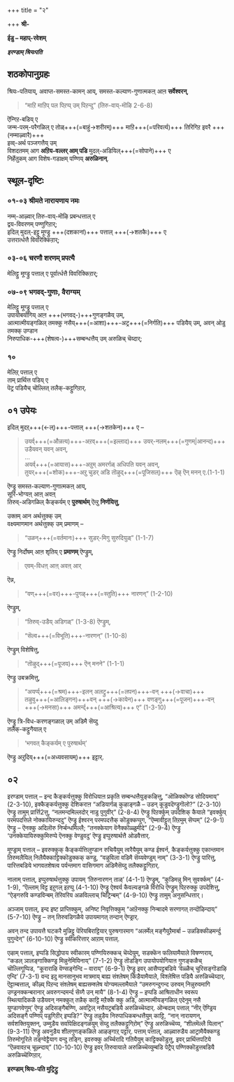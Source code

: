 +++
title = "२"

+++
**श्री-**  

**ईडु – महाप्-रवेशम्**  

***इरण्डाम् श्रियःपति***  

## शठकोपानुग्रहः  
श्रियः-पतियाय्, अवाप्त-समस्त-कामन् आय्, समस्त-कल्याण-गुणात्मकऩ् आऩ **सर्वेश्वरन्**,  

> “माऱि माऱिप् पल पिऱप्प् उम् पिऱन्दु” (तिरु-वाय्-मॊऴि 2-6-8) 

ऎन्गिऱ-बडिय् ए  
जन्म-परम्-परैगळिल् ए तोळ्+++(=बाहुं→शरीरम्)+++ माऱि+++(=परिवर्त्य)+++ तिरिगिऱ इवरै +++(नम्माऴ्वारै)+++  
इव्व्-अर्थ पञ्जगत्तैय् उम्  
विशदतमम् आग **अऱिय-वल्लर् आम् पडि** मुदल्-अडियिल्+++(=सोपाने)+++ ए  
निर्हेतुकम् आग विशेष-गडाक्षम् पण्णिय् **अरुळिनान्**.  

## स्थूल-दृष्टिः 
### ०१-०३ श्रीमते नारायणाय नमः
नम्म्-आऴ्वार् तिरु-वाय्-मॊऴि प्रबन्धत्ताल् ए  
द्वय-विवरणम् पण्णुगिऱार्;  
इदिल् मुदल्-इट्टु मूण्ड्रु +++(दशकानां)+++ पत्ताल् +++(→शतकैः)+++ ए  
उत्तरार्त्धत्तै विवरिक्किऱार्; 

### ०३-०६ चरणौ शरणम् प्रपत्यै
मेलिट्टु मूण्ड्रु पत्ताल् ए पूर्वार्त्धत्तै विवरिक्किऱार्; 

### ०७-०९ भगवद्-गुणाः, वैराग्यम् 
मेलिट्टु मूण्ड्रु पत्ताल् ए  
उपायोबयोगिय् आऩ +++(भगवद्-)+++गुणङ्गळैय् उम्,  
आत्मात्मीयङ्गळिल् तमक्कु नसैय्+++(=आशा)+++-अट्र+++(=निर्गति)+++ पडियैय् उम्, अवन् ओडु तमक्क् उण्डान  
निरुपाधिक-+++(शेषत्व-)+++सम्बन्धत्तैय् उम् अरुळिच् चॆय्दार्;  

### १०
मेलिऱ्‌ पत्ताल् ए  
ताम् प्रार्थित्त पडिय् ए  
पॆट्र पडियैच् चॊल्लित् तलैक्-कट्टुगिऱार्.  


## ०१ उपेयः
इदिल् मुदऱ्‌+++(←ल्)+++-पत्ताल् +++(→शतकेन)+++ ए –  

> उयर्व्+++(=औन्नत्य)+++-अऱव्+++(=इल्लाद)+++ उयर्-नलम्+++(=गुणम्|आनन्द)+++ उडैयवन् यवन् अवन्,  
…  
अयर्व्+++(=आयास)+++-अऱुम् अमरर्गळ् अधिपति यवन् अवन्,  
तुयर्+++(=शोक)+++-अऱु चुडर् अडि तॊऴुद्+++(=पूजिसल्)+++ ऎऴ् ऎन् मनन् ए.(1-1-1) 

ऎण्ड्रु समस्त-कल्याण-गुणात्मकऩ् आय्,  
सूरि-भोग्यऩ् आऩ् अवऩ्  
तिरुव्-अडिगळिल् कैङ्कर्यम् ए **पुरुषार्थम्** ऎऩ्ऱु **निर्णयित्तु**,  

उक्तम् आन अर्थत्तुक्क् उम्  
वक्ष्यमाणमान अर्थत्तुक्क् उम् प्रमाणम् – 

> “उळन्+++(=वर्तमानः)+++ सुडर्-मिगु सुरुदियुळ्” (1-1-7) 

ऎण्ड्रु निर्दोषम् आऩ शृतिय् ए **प्रमाणम्** ऎण्ड्रुम्,  

> एवम्-विधऩ् आऩ् अवऩ् आर् 

ऎन्न,  

> “वण्+++(=वर)+++-पुगऴ्+++(=स्तुति)+++ नारणन्” (1-2-10) 

ऎण्ड्रुम्, 

> “तिरुव्-उडैय् अडिगळ्” (1-3-8) ऎण्ड्रुम्, 

> “सॆल्व+++(=विभूति)+++-नारणन्” (1-10-8) 

ऎण्ड्रुम्  विशेषित्तु, 

> “तॊऴुद्+++(=पूजय)+++ ऎन् मनने” (1-1-1) 

ऎण्ड्रु उबक्रमित्तु, 

> “अयर्प्प्+++(=श्रम)+++-इलन् अलट्रु+++(=लपन)+++-वन् +++(→वाचा)+++ तऴुवु+++(=आलिङ्गन)+++वन् +++(→कायेन)+++ वणङ्गु+++(=पूजन)+++-वन् +++(→मनसा)+++ अमर्न्द्+++(=आश्रित्य)+++ ए” (1-3-10) 

ऎण्ड्रु त्रि-विध-करणङ्गळाल् उम् अडिमै सॆय्दु  
तलैक्-कट्टुगैयाल् ए  

> ‘भगवत् कैङ्कर्यम् ए पुरुषार्थम्’ 

ऎण्ड्रु अऱुदिय्+++(=अध्यवसायम्)+++ इट्टार्.  

## ०२
इरण्डाम् पत्ताल् – इन्द कैङ्कर्यत्तुक्कु विरोधियाऩ प्रकृति सम्बन्धत्तैयुङ्कऴित्तु, “ऒळिक्कॊण्ड सोदियमाय्” (2-3-10), इक्कैङ्कर्यत्तुक्कु देशिकराऩ “अडियार्गळ् कुऴाङ्गळै – उडन् कूडुवदॆण्ड्रुगॊलो?” (2-3-10) ऎण्ड्रु तामुम् प्रार्त्ति2त्तु, “नलमन्दमिल्लदोर् नाडु पुगुवीर्” (2-8-4) ऎण्ड्रु पिऱर्क्कुम् उपदेशिक् कैयाले “इवर्क्कुप् परमपदत्तिले नोक्कायिरुन्ददु” ऎण्ड्रु ईश्वरन् परमपदत्तैक् कॊडुक्कप्पुग, “ऎम्मावीट्टुत् तिऱमुम् सॆप्पम्” (2-9-1) ऎण्ड्रु – ऎनक्कु अदिलॊरु निर्प्बन्धमिल्लै; “तनक्केयाग वॆनैक्कॊळ्ळुमीदे” (2-9-4) ऎण्ड्रु ‘उनक्केयायिरुक्कुमिरुप्पे ऎनक्कु वेण्डुवदु’ ऎण्ड्रु इप्पुरुषार्थत्तै ओडवैत्तार्.  

मूण्ड्राम् पत्ताल् – इवरुक्कुक् कैङ्कर्यत्तिलुण्डान रुचियैयुम् त्वरैयैयुम् कण्ड ईश्वर्न, कैङ्कर्यत्तुक्कु एकान्तमान तिरुमलैयिल् निलैयैक्काट्टिक्कॊडुक्कक् कण्डु, “वऴुविला वडिमै सॆय्यवेण्डुम् नाम्” (3-3-1) ऎण्ड्रु पारित्तु, पारित्तबडिये भागवतशेषत्व पर्यन्तमाग वासिगमाग अडिमैसॆय्दु तलैक्कट्टुगिऱार्.  

नालाम् पत्ताल्, इप्पुरुषार्थत्तुक्कु उपायम् ‘तिरुनारणन् ताळ्’ (4-1-1) ऎण्ड्रुम्, “कुडिमन्नु मिन् सुवर्क्कम्” (4-1-9), “ऎल्लाम् विट्ट इऱुगल् इऱप्पु (4-1-10) ऎण्ड्रु ऐश्वर्य कैवल्यङ्गळे विरोधि ऎण्ड्रुम् पिऱरुक्कु उपदेशित्तु, “ऐङ्गरुवि कण्डविन्बम् तॆरिवरिय अळविल्लाच् चिट्रिन्बम्” (4-9-10) ऎण्ड्रु तामुम् अनुसन्धित्तार्।  

अञ्जाम् पत्ताल्, इन्द इष्ट प्राप्तिक्कुम्, अनिष्ट निवृत्तिक्कुम् “आऱॆनक्कु निन्बादमे सरणागत् तन्दॊऴिन्दाय्” (5-7-10) ऎण्ड्रु – तन् तिरुवडिगळैये उपायमागत् तन्दान् ऎण्ड्रार्.  

अवन् तन्द उपायत्तै घटकरै मुन्निट्टु पॆरियबिराट्टियार् पुरुषगारमाग “अलर्मेल् मङ्गैयुऱैमार्बा – उन्नडिक्कीऴमर्न्दु पुगुन्देन्” (6-10-10) ऎण्ड्रु स्वीकरित्तार् आऱाम् पत्ताल्.  

एऴाम् पत्ताल्, इप्पडि सिद्धोपाय स्वीकारम् पण्णियिरुक्कच् चॆय्देयुम्, सडक्कॆन फलियामैयाले विषण्णराय्, “कडल् ञालङ्गाक्किण्ड्र मिन्नुनेमियिनाय्” (7-1-2) ऎण्ड्रु तॊडङ्गि उपायोपयोगियाऩ गुणङ्कळैच् चॊल्लिगूप्पिड, “कूराराऴि वॆण्सङ्गेन्दि – वाराय्” (6-9-1) ऎण्ड्रु इवर् आसैप्पट्टबडिये ‘वॆळ्ळैच् चुरिसङ्गॊडाऴि एन्दि’ (7-3-1) वन्द इदु मानसानुभव मात्रमाय् बाह्य संश्लेषम् किडैयामैयाले, विश्लेषित्त पडियै अरुळिच्चॆय्दार्. ऎट्टाम्बत्ताल्, कीऴ्प् पिऱन्द संश्लेषम् बाह्यसम्श्लेष योग्यमल्लामैयाले “उमरुगन्दुगन्द उरुवम् निन्नुरुवमागि उण्ड्रनक्कन्बरानार् अवरुगन्दमर्न्द सॆय्गै उन् मायै” (8-1-4) ऎण्ड्रु – इप्पडि आश्रिताधीन स्वरूप स्थित्यादिकळै उडैयवन् नमक्कुत् तन्नैक् काट्टि मऱैक्कै क्कु अडि, आत्मात्मीयङ्गळिल् एदेनुम् नसै युण्डागवेणुम्’ ऎण्ड्रु अदिसङ्गैबण्णि, अवट्रिल् नसैयट्रबडियै अरुळिच्चॆय्दार्. ऒन्बदाम् पत्ताल् “नीर् ऎण्ड्रिय अदिसङ्गै पण्णिप् पडुगिऱीर् इप्पडि?” ऎण्ड्रु तन्नुडैय निरुपाधिकबन्धत्तैयुम् काट्टि, “नान् नारायणन्, सर्वशक्तियुक्तन्, उम्मुडैय सर्वापेक्षिदङ्गळयुम् सॆय्दु तलैक्कट्टुगिऱोम्” ऎण्ड्रु अरुळिच्चॆय्य, “शीलमॆल्लै यिलान्” (9-3-11) ऎण्ड्रु अवनुडैय शीलगुणङ्कळिले आऴङ्गाऱ्‌ पट्टार्. पत्ताम् पत्ताल्, आऴ्वारुडैय आट्रामैयैक्कण्डु तिरुमोगूरिले तङ्ग्वेट्टैयाग वन्दु तङ्गि, इवरुक्कु अर्च्चिरादि गतियैयुम् काट्टिक्कॊडुत्तु, इवर् प्रार्थित्तपटिये “ऎन्नवावऱच् चूऴ्न्दाय्” (10-10-10) ऎण्ड्रु इवर् तिरुवायाले अरुळिच्चॆय्युम्बडि पेट्रैप् पण्णिक्कॊडुत्तबडियै अरुळिच्चॆय्गिऱार्.  

**इरण्डाम् श्रियः-पति मुट्रिट्रु**  
